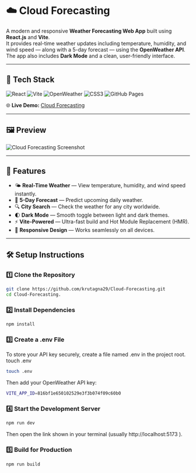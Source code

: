 # ☁️ Cloud Forecasting

A modern and responsive **Weather Forecasting Web App** built using **React.js** and **Vite**.  
It provides real-time weather updates including temperature, humidity, and wind speed — along with a 5-day forecast — using the **OpenWeather API**.  
The app also includes **Dark Mode** and a clean, user-friendly interface.

---

## 🧠 Tech Stack

![React](https://img.shields.io/badge/React-20232A?style=for-the-badge&logo=react&logoColor=61DAFB)
![Vite](https://img.shields.io/badge/Vite-646CFF?style=for-the-badge&logo=vite&logoColor=FFD62E)
![OpenWeather](https://img.shields.io/badge/OpenWeather-FF7F50?style=for-the-badge&logo=openweathermap&logoColor=white)
![CSS3](https://img.shields.io/badge/CSS3-1572B6?style=for-the-badge&logo=css3&logoColor=white)
![GitHub Pages](https://img.shields.io/badge/GitHub%20Pages-181717?style=for-the-badge&logo=github&logoColor=white)

🌐 **Live Demo:** [Cloud Forecasting](https://krutagna29.github.io/Cloud-Forecasting/)

---

## 🖼️ Preview

![Cloud Forecasting Screenshot](https://github.com/user-attachments/assets/b03a8a17-2b23-496f-b41d-0537356d6b18)

---

## 🚀 Features

- 🌤 **Real-Time Weather** — View temperature, humidity, and wind speed instantly.  
- 📅 **5-Day Forecast** — Predict upcoming daily weather.  
- 🔍 **City Search** — Check the weather for any city worldwide.  
- 🌓 **Dark Mode** — Smooth toggle between light and dark themes.  
- ⚡ **Vite-Powered** — Ultra-fast build and Hot Module Replacement (HMR).  
- 📱 **Responsive Design** — Works seamlessly on all devices.

---

## 🛠️ Setup Instructions

### 1️⃣ Clone the Repository
```bash
git clone https://github.com/krutagna29/Cloud-Forecasting.git
cd Cloud-Forecasting.
```

### 2️⃣ Install Dependencies
```bash
npm install
```

### 3️⃣ Create a .env File
To store your API key securely, create a file named .env in the project root.
touch .env
```bash
touch .env
```

Then add your OpenWeather API key:
```bash
VITE_APP_ID=816bf1e650102529e3f3b074f09c60b0
```

### 4️⃣ Start the Development Server
```bash
npm run dev
```
Then open the link shown in your terminal (usually http://localhost:5173
).

### 5️⃣ Build for Production
```bash
npm run build
```

